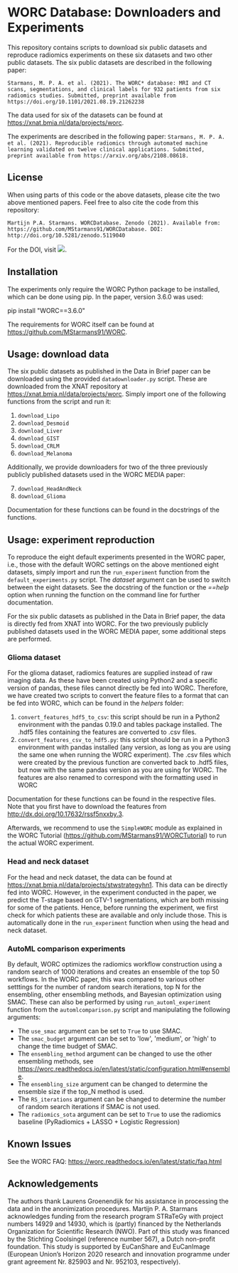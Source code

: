 # WORC Database: Downloaders and Experiments
This repository contains scripts to download six public datasets
and reproduce radiomics experiments on these six datasets and two other
public datasets. The six public datasets are described in the following paper:

``Starmans, M. P. A. et al. (2021). The WORC* database: MRI and CT scans, segmentations, and clinical labels for 932 patients from six radiomics studies. Submitted, preprint available from https://doi.org/10.1101/2021.08.19.21262238``

The data used for six of the datasets can be found at https://xnat.bmia.nl/data/projects/worc.

The experiments are described in the following paper:
``Starmans, M. P. A. et al. (2021). Reproducible radiomics through automated machine learning validated on twelve clinical applications. Submitted, preprint available from https://arxiv.org/abs/2108.08618.``

## License
When using parts of this code or the above datasets, please cite the two
above mentioned papers. Feel free to also cite the code from this repository:

``Martijn P.A. Starmans. WORCDatabase. Zenodo (2021). Available from:  https://github.com/MStarmans91/WORCDatabase. DOI: http://doi.org/10.5281/zenodo.5119040``

For the DOI, visit [![][DOI]][DOI-lnk].

[DOI]: https://zenodo.org/badge/DOI/10.5281/zenodo.5119040.svg
[DOI-lnk]: https://doi.org/10.5281/zenodo.5119040

## Installation
The experiments only require the WORC Python package to be installed,
which can be done using pip. In the paper, version 3.6.0 was used:

  pip install "WORC==3.6.0"

The requirements for WORC itself can be found at https://github.com/MStarmans91/WORC.

## Usage: download data
The six public datasets as published in the Data in Brief paper can be
downloaded using the provided ``datadownloader.py`` script. These are
downloaded from the XNAT repository at https://xnat.bmia.nl/data/projects/worc.
Simply import one of the following functions from the script and run it:

1. ``download_Lipo``
2. ``download_Desmoid``
3. ``download_Liver``
4. ``download_GIST``
5. ``download_CRLM``
6. ``download_Melanoma``

Additionally, we provide downloaders for two of the three previously publicly
published datasets used in the WORC MEDIA paper:

7. ``download_HeadAndNeck``
8. ``download_Glioma``

Documentation for these functions can be found in the docstrings of the
functions.

## Usage: experiment reproduction
To reproduce the eight default experiments presented in the WORC paper,
i.e., those with the default WORC settings on the above mentioned eight datasets, simply import
and run the ``run_experiment`` function from the ``default_experiments.py`` script.
The *dataset* argument can be used to switch between the eight datasets. See
the docstring of the function  or the *==help* option when running the
function on the command line for further documentation.

For the six public datasets as published in the Data in Brief paper, the data
is directly fed from XNAT into WORC. For the two previously publicly published
datasets used in the WORC MEDIA paper, some additional steps are performed.

### Glioma dataset
For the glioma dataset, radiomics features are supplied instead of raw
imaging data. As these have been created using Python2 and a specific version
of pandas, these files cannot directly be fed into WORC. Therefore,
we have created two scripts to convert the feature files to a format
that can be fed into WORC, which can be found in the *helpers* folder:

1. ``convert_features_hdf5_to_csv``: this script should be run in a Python2
  environment with the pandas 0.19.0 and tables package installed. The .hdf5
  files containing the features are converted to .csv files.
2. ``convert_features_csv_to_hdf5.py``: this script should be run in a Python3
  environment with pandas installed (any version, as long as you are using
  the same one when running the WORC experiment). The .csv files which were
  created by the previous function are converted back to .hdf5 files, but
  now with the same pandas version as you are using for WORC. The features
  are also renamed to correspond with the formatting used in WORC

Documentation for these functions can be found in the respective files. Note
that you first have to download the features from http://dx.doi.org/10.17632/rssf5nxxby.3.

Afterwards, we recommend to use the ``SimpleWORC`` module as explained in
the WORC Tutorial (https://github.com/MStarmans91/WORCTutorial) to run the
actual WORC experiment.

### Head and neck dataset
For the head and neck dataset, the data can be found at https://xnat.bmia.nl/data/projects/stwstrategyhn1.
This data can be directly fed into WORC. However, in the
experiment conducted in the paper, we predict the T-stage based on GTV-1 segmentations,
which are both missing for some of the patients. Hence, before running the experiment,
we first check for which patients these are available and only include those.
This is automatically done in the ``run_experiment`` function when using the
head and neck dataset.

### AutoML comparison experiments
By default, WORC optimizes the radiomics workflow construction using a
random search of 1000 iterations and creates an ensemble of the top 50
workflows. In the WORC paper, this was compared to various other setttings
for the number of random search iterations, top N for the ensembling,
other ensembling methods, and Bayesian optimization using SMAC. These
can also be performed by using ``run_automl_experiment`` function from
the ``automlcomparison.py`` script and manipulating the following arguments:

- The ``use_smac`` argument can be set to ``True`` to use SMAC.
- The ``smac_budget`` argument can be set to 'low', 'medium', or 'high' to
  change the time budget of SMAC.
- The ``ensembling_method`` argument can be changed to use the other ensembling
  methods, see https://worc.readthedocs.io/en/latest/static/configuration.html#ensemble.
- The ``ensembling_size`` argument can be changed to determine the ensemble
  size if the top_N method is used.
- The ``RS_iterations`` argument can be changed to determine the number
  of random search iterations if SMAC is not used.
- The ``radiomics_sota`` argument can be set to ``True`` to use the radiomics
  baseline (PyRadiomics + LASSO + Logistic Regression)

## Known Issues
See the WORC FAQ: https://worc.readthedocs.io/en/latest/static/faq.html

## Acknowledgements
The authors thank Laurens Groenendijk for his assistance in processing the data and in the
anonimization procedures. Martijn P. A. Starmans acknowledges funding from the research
program STRaTeGy with project numbers 14929 and 14930, which is (partly) financed by the
Netherlands Organization for Scientific Research (NWO). Part of this study was financed by
the Stichting Coolsingel (reference number 567), a Dutch non-profit foundation. This study
is supported by EuCanShare and EuCanImage (European Union’s Horizon 2020 research and innovation programme
under grant agreement Nr. 825903 and Nr. 952103, respectively).
